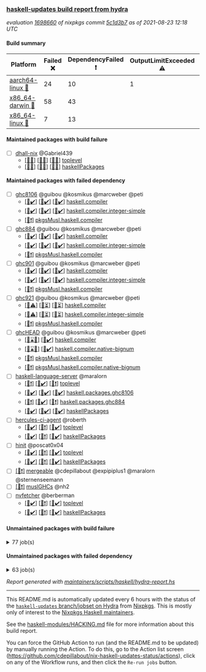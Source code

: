 ### [haskell-updates build report from hydra](https://hydra.nixos.org/jobset/nixpkgs/haskell-updates)
*evaluation [1698660](https://hydra.nixos.org/eval/1698660) of nixpkgs commit [5c1d3b7](https://github.com/NixOS/nixpkgs/commits/5c1d3b794457a26287017ef86e6004d51ae852df) as of 2021-08-23 12:18 UTC*
#### Build summary

 | Platform | Failed :x: | DependencyFailed :heavy_exclamation_mark: | OutputLimitExceeded :warning: | TimedOut :hourglass::no_entry_sign: | Unfinished :hourglass_flowing_sand: | Success :heavy_check_mark: | 
 | --- | --- | --- | --- | --- | --- | --- | 
 | [aarch64-linux :iphone:](https://hydra.nixos.org/eval/1698660?filter=.aarch64-linux) | 24 | 10 | 1 | 3 |  | 6664 | 
 | [x86_64-darwin :apple:](https://hydra.nixos.org/eval/1698660?filter=.x86_64-darwin) | 58 | 43 |  | 3 | 6 | 6543 | 
 | [x86_64-linux :penguin:](https://hydra.nixos.org/eval/1698660?filter=.x86_64-linux) | 7 | 13 |  |  | 1 | 6730 | 
#### Maintained packages with build failure
- [ ] [dhall-nix](https://hydra.nixos.org/eval/1698660?filter=dhall-nix) @Gabriel439
  - [[:iphone::x:]](https://hydra.nixos.org/build/150518866) [[:apple::x:]](https://hydra.nixos.org/build/150519026) [[:penguin::x:]](https://hydra.nixos.org/build/150518277) [toplevel](https://hydra.nixos.org/eval/1698660?filter=dhall-nix)
  - [[:iphone::x:]](https://hydra.nixos.org/build/150524707) [[:apple::x:]](https://hydra.nixos.org/build/150525207) [[:penguin::x:]](https://hydra.nixos.org/build/150516102) [haskellPackages](https://hydra.nixos.org/eval/1698660?filter=haskellPackages.dhall-nix)
#### Maintained packages with failed dependency
- [ ] [ghc8106](https://hydra.nixos.org/eval/1698660?filter=ghc8106) @guibou @kosmikus @marcweber @peti
  - [[:iphone::heavy_check_mark:]](https://hydra.nixos.org/build/150142134) [[:apple::heavy_check_mark:]](https://hydra.nixos.org/build/150136607) [[:penguin::heavy_check_mark:]](https://hydra.nixos.org/build/150148504) [haskell.compiler](https://hydra.nixos.org/eval/1698660?filter=haskell.compiler.ghc8106)
  - [[:iphone::heavy_check_mark:]](https://hydra.nixos.org/build/150156172) [[:apple::heavy_check_mark:]](https://hydra.nixos.org/build/150139855) [[:penguin::heavy_check_mark:]](https://hydra.nixos.org/build/150137637) [haskell.compiler.integer-simple](https://hydra.nixos.org/eval/1698660?filter=haskell.compiler.integer-simple.ghc8106)
  -   [[:penguin::heavy_exclamation_mark:]](https://hydra.nixos.org/build/150281277) [pkgsMusl.haskell.compiler](https://hydra.nixos.org/eval/1698660?filter=pkgsMusl.haskell.compiler.ghc8106)
- [ ] [ghc884](https://hydra.nixos.org/eval/1698660?filter=ghc884) @guibou @kosmikus @marcweber @peti
  - [[:iphone::heavy_check_mark:]](https://hydra.nixos.org/build/150146371) [[:apple::heavy_check_mark:]](https://hydra.nixos.org/build/150136677) [[:penguin::heavy_check_mark:]](https://hydra.nixos.org/build/150149514) [haskell.compiler](https://hydra.nixos.org/eval/1698660?filter=haskell.compiler.ghc884)
  - [[:iphone::heavy_check_mark:]](https://hydra.nixos.org/build/150153012) [[:apple::heavy_check_mark:]](https://hydra.nixos.org/build/150139348) [[:penguin::heavy_check_mark:]](https://hydra.nixos.org/build/150141264) [haskell.compiler.integer-simple](https://hydra.nixos.org/eval/1698660?filter=haskell.compiler.integer-simple.ghc884)
  -   [[:penguin::heavy_exclamation_mark:]](https://hydra.nixos.org/build/150281297) [pkgsMusl.haskell.compiler](https://hydra.nixos.org/eval/1698660?filter=pkgsMusl.haskell.compiler.ghc884)
- [ ] [ghc901](https://hydra.nixos.org/eval/1698660?filter=ghc901) @guibou @kosmikus @marcweber @peti
  - [[:iphone::heavy_check_mark:]](https://hydra.nixos.org/build/150142798) [[:apple::heavy_check_mark:]](https://hydra.nixos.org/build/150143289) [[:penguin::heavy_check_mark:]](https://hydra.nixos.org/build/150147612) [haskell.compiler](https://hydra.nixos.org/eval/1698660?filter=haskell.compiler.ghc901)
  - [[:iphone::heavy_check_mark:]](https://hydra.nixos.org/build/150153840) [[:apple::heavy_check_mark:]](https://hydra.nixos.org/build/150145503) [[:penguin::heavy_check_mark:]](https://hydra.nixos.org/build/150152462) [haskell.compiler.integer-simple](https://hydra.nixos.org/eval/1698660?filter=haskell.compiler.integer-simple.ghc901)
  -   [[:penguin::heavy_exclamation_mark:]](https://hydra.nixos.org/build/150281299) [pkgsMusl.haskell.compiler](https://hydra.nixos.org/eval/1698660?filter=pkgsMusl.haskell.compiler.ghc901)
- [ ] [ghc921](https://hydra.nixos.org/eval/1698660?filter=ghc921) @guibou @kosmikus @marcweber @peti
  - [[:iphone::warning:]](https://hydra.nixos.org/build/150592890) [[:apple::hourglass_flowing_sand:]](https://hydra.nixos.org/build/150592888) [[:penguin::hourglass_flowing_sand:]](https://hydra.nixos.org/build/150592889) [haskell.compiler](https://hydra.nixos.org/eval/1698660?filter=haskell.compiler.ghc921)
  - [[:iphone::warning:]](https://hydra.nixos.org/build/150592885) [[:apple::hourglass_flowing_sand:]](https://hydra.nixos.org/build/150592887) [[:penguin::hourglass_flowing_sand:]](https://hydra.nixos.org/build/150592883) [haskell.compiler.integer-simple](https://hydra.nixos.org/eval/1698660?filter=haskell.compiler.integer-simple.ghc921)
  -   [[:penguin::heavy_exclamation_mark:]](https://hydra.nixos.org/build/150592886) [pkgsMusl.haskell.compiler](https://hydra.nixos.org/eval/1698660?filter=pkgsMusl.haskell.compiler.ghc921)
- [ ] [ghcHEAD](https://hydra.nixos.org/eval/1698660?filter=ghcHEAD) @guibou @kosmikus @marcweber @peti
  - [[:apple::hourglass::no_entry_sign:]](https://hydra.nixos.org/build/150145921) [[:penguin::heavy_check_mark:]](https://hydra.nixos.org/build/150150121) [haskell.compiler](https://hydra.nixos.org/eval/1698660?filter=haskell.compiler.ghcHEAD)
  - [[:apple::hourglass::no_entry_sign:]](https://hydra.nixos.org/build/150153086) [[:penguin::heavy_check_mark:]](https://hydra.nixos.org/build/150147913) [haskell.compiler.native-bignum](https://hydra.nixos.org/eval/1698660?filter=haskell.compiler.native-bignum.ghcHEAD)
  -  [[:penguin::heavy_exclamation_mark:]](https://hydra.nixos.org/build/150281317) [pkgsMusl.haskell.compiler](https://hydra.nixos.org/eval/1698660?filter=pkgsMusl.haskell.compiler.ghcHEAD)
  -  [[:penguin::heavy_exclamation_mark:]](https://hydra.nixos.org/build/150281318) [pkgsMusl.haskell.compiler.native-bignum](https://hydra.nixos.org/eval/1698660?filter=pkgsMusl.haskell.compiler.native-bignum.ghcHEAD)
- [ ] [haskell-language-server](https://hydra.nixos.org/eval/1698660?filter=haskell-language-server) @maralorn
  - [[:iphone::heavy_exclamation_mark:]](https://hydra.nixos.org/build/150517932) [[:apple::heavy_check_mark:]](https://hydra.nixos.org/build/150524729) [[:penguin::heavy_exclamation_mark:]](https://hydra.nixos.org/build/150521436) [toplevel](https://hydra.nixos.org/eval/1698660?filter=haskell-language-server)
  - [[:iphone::heavy_check_mark:]](https://hydra.nixos.org/build/150520620) [[:apple::heavy_check_mark:]](https://hydra.nixos.org/build/150516044) [[:penguin::heavy_check_mark:]](https://hydra.nixos.org/build/150522713) [haskell.packages.ghc8106](https://hydra.nixos.org/eval/1698660?filter=haskell.packages.ghc8106.haskell-language-server)
  - [[:iphone::heavy_exclamation_mark:]](https://hydra.nixos.org/build/150518159) [[:apple::heavy_check_mark:]](https://hydra.nixos.org/build/150523797) [[:penguin::heavy_exclamation_mark:]](https://hydra.nixos.org/build/150522555) [haskell.packages.ghc884](https://hydra.nixos.org/eval/1698660?filter=haskell.packages.ghc884.haskell-language-server)
  - [[:iphone::heavy_check_mark:]](https://hydra.nixos.org/build/150523824) [[:apple::heavy_check_mark:]](https://hydra.nixos.org/build/150523887) [[:penguin::heavy_check_mark:]](https://hydra.nixos.org/build/150515759) [haskellPackages](https://hydra.nixos.org/eval/1698660?filter=haskellPackages.haskell-language-server)
- [ ] [hercules-ci-agent](https://hydra.nixos.org/eval/1698660?filter=hercules-ci-agent) @roberth
  - [[:iphone::heavy_check_mark:]](https://hydra.nixos.org/build/150514680) [[:apple::heavy_exclamation_mark:]](https://hydra.nixos.org/build/150516655) [[:penguin::heavy_check_mark:]](https://hydra.nixos.org/build/150517605) [toplevel](https://hydra.nixos.org/eval/1698660?filter=hercules-ci-agent)
  - [[:iphone::heavy_check_mark:]](https://hydra.nixos.org/build/150519440) [[:apple::heavy_exclamation_mark:]](https://hydra.nixos.org/build/150520794) [[:penguin::heavy_check_mark:]](https://hydra.nixos.org/build/150520627) [haskellPackages](https://hydra.nixos.org/eval/1698660?filter=haskellPackages.hercules-ci-agent)
- [ ] [hinit](https://hydra.nixos.org/eval/1698660?filter=hinit) @poscat0x04
  - [[:iphone::heavy_check_mark:]](https://hydra.nixos.org/build/150520104) [[:apple::heavy_exclamation_mark:]](https://hydra.nixos.org/build/150515279) [[:penguin::heavy_check_mark:]](https://hydra.nixos.org/build/150521777) [toplevel](https://hydra.nixos.org/eval/1698660?filter=hinit)
  - [[:iphone::heavy_check_mark:]](https://hydra.nixos.org/build/150518018) [[:apple::heavy_exclamation_mark:]](https://hydra.nixos.org/build/150514862) [[:penguin::heavy_check_mark:]](https://hydra.nixos.org/build/150519740) [haskellPackages](https://hydra.nixos.org/eval/1698660?filter=haskellPackages.hinit)
- [ ] [[:penguin::heavy_exclamation_mark:]](https://hydra.nixos.org/build/150515487) [mergeable](https://hydra.nixos.org/eval/1698660?filter=mergeable) @cdepillabout @expipiplus1 @maralorn @sternenseemann
- [ ] [[:penguin::heavy_exclamation_mark:]](https://hydra.nixos.org/build/150281278) [muslGHCs](https://hydra.nixos.org/eval/1698660?filter=muslGHCs) @nh2
- [ ] [nvfetcher](https://hydra.nixos.org/eval/1698660?filter=nvfetcher) @berberman
  - [[:iphone::heavy_check_mark:]](https://hydra.nixos.org/build/150552055) [[:apple::heavy_exclamation_mark:]](https://hydra.nixos.org/build/150552058) [[:penguin::heavy_check_mark:]](https://hydra.nixos.org/build/150552059) [toplevel](https://hydra.nixos.org/eval/1698660?filter=nvfetcher)
  - [[:iphone::heavy_check_mark:]](https://hydra.nixos.org/build/150552056) [[:apple::heavy_exclamation_mark:]](https://hydra.nixos.org/build/150552066) [[:penguin::heavy_check_mark:]](https://hydra.nixos.org/build/150552073) [haskellPackages](https://hydra.nixos.org/eval/1698660?filter=haskellPackages.nvfetcher)
#### Unmaintained packages with build failure
<details><summary>77 job(s) </summary>

- [ ] [[:iphone::heavy_check_mark:]](https://hydra.nixos.org/build/150523762) [[:apple::x:]](https://hydra.nixos.org/build/150517903) [[:penguin::heavy_check_mark:]](https://hydra.nixos.org/build/150517139) [haskellPackages.FractalArt](https://hydra.nixos.org/eval/1698660?filter=haskellPackages.FractalArt) 
- [ ] [[:iphone::x:]](https://hydra.nixos.org/build/150154601) [[:apple::heavy_check_mark:]](https://hydra.nixos.org/build/150146821) [[:penguin::heavy_check_mark:]](https://hydra.nixos.org/build/150137406) [haskellPackages.HsASA](https://hydra.nixos.org/eval/1698660?filter=haskellPackages.HsASA) 
- [ ] [[:iphone::x:]](https://hydra.nixos.org/build/150520106) [[:apple::heavy_check_mark:]](https://hydra.nixos.org/build/150521048) [[:penguin::heavy_check_mark:]](https://hydra.nixos.org/build/150518852) [haskellPackages.OrderedBits](https://hydra.nixos.org/eval/1698660?filter=haskellPackages.OrderedBits) 
- [ ] [[:iphone::x:]](https://hydra.nixos.org/build/150519545) [[:apple::heavy_check_mark:]](https://hydra.nixos.org/build/150513677) [[:penguin::heavy_check_mark:]](https://hydra.nixos.org/build/150514015) [haskellPackages.accelerate-llvm](https://hydra.nixos.org/eval/1698660?filter=haskellPackages.accelerate-llvm) 
- [ ] [[:iphone::heavy_check_mark:]](https://hydra.nixos.org/build/150517974) [[:apple::x:]](https://hydra.nixos.org/build/150516293) [[:penguin::heavy_check_mark:]](https://hydra.nixos.org/build/150514919) [haskellPackages.broadcast-chan-conduit](https://hydra.nixos.org/eval/1698660?filter=haskellPackages.broadcast-chan-conduit) 
- [ ] [[:iphone::x:]](https://hydra.nixos.org/build/150139515) [[:apple::heavy_check_mark:]](https://hydra.nixos.org/build/150150227) [[:penguin::heavy_check_mark:]](https://hydra.nixos.org/build/150137424) [haskellPackages.cdar-mBound](https://hydra.nixos.org/eval/1698660?filter=haskellPackages.cdar-mBound) 
- [ ] [[:iphone::heavy_check_mark:]](https://hydra.nixos.org/build/150524109) [[:apple::x:]](https://hydra.nixos.org/build/150513813) [[:penguin::heavy_check_mark:]](https://hydra.nixos.org/build/150522230) [haskellPackages.chiphunk](https://hydra.nixos.org/eval/1698660?filter=haskellPackages.chiphunk) 
- [ ] [[:iphone::x:]](https://hydra.nixos.org/build/150517595) [[:apple::x:]](https://hydra.nixos.org/build/150515727) [[:penguin::x:]](https://hydra.nixos.org/build/150523982) [haskellPackages.dhall-csv](https://hydra.nixos.org/eval/1698660?filter=haskellPackages.dhall-csv) 
- [ ] [[:iphone::x:]](https://hydra.nixos.org/build/150522999) [[:apple::heavy_exclamation_mark:]](https://hydra.nixos.org/build/150523333) [[:penguin::x:]](https://hydra.nixos.org/build/150514246) [haskellPackages.dhall-toml](https://hydra.nixos.org/eval/1698660?filter=haskellPackages.dhall-toml) 
- [ ] [[:iphone::heavy_check_mark:]](https://hydra.nixos.org/build/150518556) [[:apple::x:]](https://hydra.nixos.org/build/150514402) [[:penguin::heavy_check_mark:]](https://hydra.nixos.org/build/150522564) [haskellPackages.di-core](https://hydra.nixos.org/eval/1698660?filter=haskellPackages.di-core) 
- [ ] [[:iphone::heavy_check_mark:]](https://hydra.nixos.org/build/150144640) [[:apple::x:]](https://hydra.nixos.org/build/150151797) [[:penguin::heavy_check_mark:]](https://hydra.nixos.org/build/150142786) [haskellPackages.discount](https://hydra.nixos.org/eval/1698660?filter=haskellPackages.discount) 
- [ ] [[:iphone::heavy_check_mark:]](https://hydra.nixos.org/build/150139947) [[:apple::x:]](https://hydra.nixos.org/build/150140370) [[:penguin::heavy_check_mark:]](https://hydra.nixos.org/build/150139039) [haskellPackages.diskhash](https://hydra.nixos.org/eval/1698660?filter=haskellPackages.diskhash) 
- [ ] [[:iphone::x:]](https://hydra.nixos.org/build/150146312) [[:apple::x:]](https://hydra.nixos.org/build/150149462) [[:penguin::heavy_check_mark:]](https://hydra.nixos.org/build/150142175) [haskellPackages.easytensor](https://hydra.nixos.org/eval/1698660?filter=haskellPackages.easytensor) 
- [ ] [[:iphone::heavy_check_mark:]](https://hydra.nixos.org/build/150518204) [[:apple::x:]](https://hydra.nixos.org/build/150518034) [[:penguin::heavy_check_mark:]](https://hydra.nixos.org/build/150515434) [haskellPackages.epub-tools](https://hydra.nixos.org/eval/1698660?filter=haskellPackages.epub-tools) 
- [ ] [[:iphone::heavy_check_mark:]](https://hydra.nixos.org/build/150518399) [[:apple::x:]](https://hydra.nixos.org/build/150523252) [[:penguin::heavy_check_mark:]](https://hydra.nixos.org/build/150519335) [haskellPackages.exinst](https://hydra.nixos.org/eval/1698660?filter=haskellPackages.exinst) 
- [ ] [[:iphone::heavy_check_mark:]](https://hydra.nixos.org/build/150152574) [[:apple::x:]](https://hydra.nixos.org/build/150143148) [[:penguin::heavy_check_mark:]](https://hydra.nixos.org/build/150142646) [haskellPackages.float128](https://hydra.nixos.org/eval/1698660?filter=haskellPackages.float128) 
- [ ] [[:iphone::x:]](https://hydra.nixos.org/build/150141152) [[:apple::heavy_check_mark:]](https://hydra.nixos.org/build/150147899) [[:penguin::heavy_check_mark:]](https://hydra.nixos.org/build/150147340) [haskellPackages.freetype2](https://hydra.nixos.org/eval/1698660?filter=haskellPackages.freetype2) 
- [ ] [[:iphone::heavy_check_mark:]](https://hydra.nixos.org/build/150518106) [[:apple::x:]](https://hydra.nixos.org/build/150515711) [[:penguin::heavy_check_mark:]](https://hydra.nixos.org/build/150519268) [haskellPackages.gi-gdkx11](https://hydra.nixos.org/eval/1698660?filter=haskellPackages.gi-gdkx11) 
- [ ] [[:iphone::x:]](https://hydra.nixos.org/build/150144571) [[:penguin::heavy_check_mark:]](https://hydra.nixos.org/build/150148632) [haskellPackages.gnome-keyring](https://hydra.nixos.org/eval/1698660?filter=haskellPackages.gnome-keyring) 
- [ ] [[:iphone::heavy_check_mark:]](https://hydra.nixos.org/build/150523732) [[:apple::x:]](https://hydra.nixos.org/build/150521035) [[:penguin::heavy_check_mark:]](https://hydra.nixos.org/build/150517343) [haskellPackages.gtk-traymanager](https://hydra.nixos.org/eval/1698660?filter=haskellPackages.gtk-traymanager) 
- [ ] [[:iphone::heavy_check_mark:]](https://hydra.nixos.org/build/150143018) [[:apple::x:]](https://hydra.nixos.org/build/150152360) [[:penguin::heavy_check_mark:]](https://hydra.nixos.org/build/150152980) [haskellPackages.hamid](https://hydra.nixos.org/eval/1698660?filter=haskellPackages.hamid) 
- [ ] [[:iphone::heavy_check_mark:]](https://hydra.nixos.org/build/150151564) [[:apple::x:]](https://hydra.nixos.org/build/150146436) [[:penguin::heavy_check_mark:]](https://hydra.nixos.org/build/150145795) [haskellPackages.hid](https://hydra.nixos.org/eval/1698660?filter=haskellPackages.hid) 
- [ ] [[:iphone::heavy_check_mark:]](https://hydra.nixos.org/build/150514739) [[:apple::x:]](https://hydra.nixos.org/build/150515290) [[:penguin::heavy_check_mark:]](https://hydra.nixos.org/build/150522339) [haskellPackages.higher-leveldb](https://hydra.nixos.org/eval/1698660?filter=haskellPackages.higher-leveldb) 
- [ ] [[:iphone::heavy_check_mark:]](https://hydra.nixos.org/build/150524350) [[:apple::x:]](https://hydra.nixos.org/build/150524681) [[:penguin::heavy_check_mark:]](https://hydra.nixos.org/build/150519291) [haskellPackages.highlight](https://hydra.nixos.org/eval/1698660?filter=haskellPackages.highlight) 
- [ ] [[:iphone::heavy_check_mark:]](https://hydra.nixos.org/build/150521835) [[:apple::x:]](https://hydra.nixos.org/build/150524253) [[:penguin::heavy_check_mark:]](https://hydra.nixos.org/build/150522531) [haskellPackages.hmatrix-morpheus](https://hydra.nixos.org/eval/1698660?filter=haskellPackages.hmatrix-morpheus) 
- [ ] [[:iphone::heavy_check_mark:]](https://hydra.nixos.org/build/150143292) [[:apple::x:]](https://hydra.nixos.org/build/150144819) [[:penguin::heavy_check_mark:]](https://hydra.nixos.org/build/150156384) [haskellPackages.hmidi](https://hydra.nixos.org/eval/1698660?filter=haskellPackages.hmidi) 
- [ ] [[:iphone::x:]](https://hydra.nixos.org/build/150518301) [[:apple::heavy_check_mark:]](https://hydra.nixos.org/build/150518306) [[:penguin::heavy_check_mark:]](https://hydra.nixos.org/build/150523141) [haskellPackages.hq](https://hydra.nixos.org/eval/1698660?filter=haskellPackages.hq) 
- [ ] [[:iphone::heavy_check_mark:]](https://hydra.nixos.org/build/150515942) [[:apple::x:]](https://hydra.nixos.org/build/150518021) [[:penguin::heavy_check_mark:]](https://hydra.nixos.org/build/150521133) [haskellPackages.hs](https://hydra.nixos.org/eval/1698660?filter=haskellPackages.hs) 
- [ ] [[:iphone::heavy_check_mark:]](https://hydra.nixos.org/build/150147973) [[:apple::x:]](https://hydra.nixos.org/build/150140041) [[:penguin::heavy_check_mark:]](https://hydra.nixos.org/build/150151666) [haskellPackages.hsshellscript](https://hydra.nixos.org/eval/1698660?filter=haskellPackages.hsshellscript) 
- [ ] [[:iphone::heavy_check_mark:]](https://hydra.nixos.org/build/150141776) [[:apple::x:]](https://hydra.nixos.org/build/150153708) [[:penguin::heavy_check_mark:]](https://hydra.nixos.org/build/150139774) [haskellPackages.hssourceinfo](https://hydra.nixos.org/eval/1698660?filter=haskellPackages.hssourceinfo) 
- [ ] [[:iphone::heavy_check_mark:]](https://hydra.nixos.org/build/150146617) [[:apple::x:]](https://hydra.nixos.org/build/150144908) [[:penguin::heavy_check_mark:]](https://hydra.nixos.org/build/150143049) [haskellPackages.huckleberry](https://hydra.nixos.org/eval/1698660?filter=haskellPackages.huckleberry) 
- [ ] [[:iphone::heavy_check_mark:]](https://hydra.nixos.org/build/150519164) [[:apple::x:]](https://hydra.nixos.org/build/150515201) [[:penguin::heavy_check_mark:]](https://hydra.nixos.org/build/150518393) [haskellPackages.ipcvar](https://hydra.nixos.org/eval/1698660?filter=haskellPackages.ipcvar) 
- [ ] [[:iphone::x:]](https://hydra.nixos.org/build/150518673) [[:apple::x:]](https://hydra.nixos.org/build/150521519) [[:penguin::x:]](https://hydra.nixos.org/build/150517662) [haskellPackages.isocline](https://hydra.nixos.org/eval/1698660?filter=haskellPackages.isocline) 
- [ ] [[:iphone::heavy_check_mark:]](https://hydra.nixos.org/build/150143703) [[:apple::x:]](https://hydra.nixos.org/build/150147245) [[:penguin::heavy_check_mark:]](https://hydra.nixos.org/build/150142052) [haskellPackages.keep-alive](https://hydra.nixos.org/eval/1698660?filter=haskellPackages.keep-alive) 
- [ ] [[:iphone::heavy_check_mark:]](https://hydra.nixos.org/build/150521120) [[:apple::x:]](https://hydra.nixos.org/build/150518366) [[:penguin::heavy_check_mark:]](https://hydra.nixos.org/build/150520850) [haskellPackages.leveldb-haskell-fork](https://hydra.nixos.org/eval/1698660?filter=haskellPackages.leveldb-haskell-fork) 
- [ ] [[:iphone::x:]](https://hydra.nixos.org/build/150142304) [[:apple::heavy_check_mark:]](https://hydra.nixos.org/build/150147180) [[:penguin::heavy_check_mark:]](https://hydra.nixos.org/build/150150616) [haskellPackages.libBF](https://hydra.nixos.org/eval/1698660?filter=haskellPackages.libBF) 
- [ ] [[:iphone::heavy_check_mark:]](https://hydra.nixos.org/build/150522216) [[:apple::x:]](https://hydra.nixos.org/build/150517842) [[:penguin::heavy_check_mark:]](https://hydra.nixos.org/build/150522875) [haskellPackages.loc](https://hydra.nixos.org/eval/1698660?filter=haskellPackages.loc) 
- [ ] [[:iphone::x:]](https://hydra.nixos.org/build/150147831) [[:apple::heavy_check_mark:]](https://hydra.nixos.org/build/150156386) [[:penguin::heavy_check_mark:]](https://hydra.nixos.org/build/150143636) [haskellPackages.long-double](https://hydra.nixos.org/eval/1698660?filter=haskellPackages.long-double) 
- [ ] [[:iphone::heavy_check_mark:]](https://hydra.nixos.org/build/150518068) [[:apple::heavy_check_mark:]](https://hydra.nixos.org/build/150520739) [[:penguin::x:]](https://hydra.nixos.org/build/150524224) [haskellPackages.massiv-test](https://hydra.nixos.org/eval/1698660?filter=haskellPackages.massiv-test) 
- [ ] [[:iphone::heavy_check_mark:]](https://hydra.nixos.org/build/150519625) [[:apple::x:]](https://hydra.nixos.org/build/150517422) [[:penguin::heavy_check_mark:]](https://hydra.nixos.org/build/150523159) [haskellPackages.mediawiki2latex](https://hydra.nixos.org/eval/1698660?filter=haskellPackages.mediawiki2latex) 
- [ ] [[:iphone::heavy_check_mark:]](https://hydra.nixos.org/build/150151938) [[:apple::x:]](https://hydra.nixos.org/build/150153446) [[:penguin::heavy_check_mark:]](https://hydra.nixos.org/build/150154190) [haskellPackages.mercury-api](https://hydra.nixos.org/eval/1698660?filter=haskellPackages.mercury-api) 
- [ ] [[:iphone::heavy_check_mark:]](https://hydra.nixos.org/build/150141733) [[:apple::x:]](https://hydra.nixos.org/build/150150540) [[:penguin::heavy_check_mark:]](https://hydra.nixos.org/build/150142396) [haskellPackages.nano-cryptr](https://hydra.nixos.org/eval/1698660?filter=haskellPackages.nano-cryptr) 
- [ ] [[:iphone::x:]](https://hydra.nixos.org/build/150515259) [[:apple::heavy_check_mark:]](https://hydra.nixos.org/build/150514496) [[:penguin::heavy_check_mark:]](https://hydra.nixos.org/build/150520111) [haskellPackages.nlopt-haskell](https://hydra.nixos.org/eval/1698660?filter=haskellPackages.nlopt-haskell) 
- [ ] [[:iphone::heavy_check_mark:]](https://hydra.nixos.org/build/150521655) [[:apple::x:]](https://hydra.nixos.org/build/150515047) [[:penguin::heavy_check_mark:]](https://hydra.nixos.org/build/150516153) [haskellPackages.nri-prelude](https://hydra.nixos.org/eval/1698660?filter=haskellPackages.nri-prelude) 
- [ ] [[:iphone::heavy_check_mark:]](https://hydra.nixos.org/build/150522093) [[:apple::x:]](https://hydra.nixos.org/build/150515044) [[:penguin::heavy_check_mark:]](https://hydra.nixos.org/build/150515873) [haskellPackages.opencv](https://hydra.nixos.org/eval/1698660?filter=haskellPackages.opencv) 
- [ ] [[:iphone::heavy_check_mark:]](https://hydra.nixos.org/build/150523387) [[:apple::x:]](https://hydra.nixos.org/build/150523250) [[:penguin::heavy_check_mark:]](https://hydra.nixos.org/build/150513538) [haskellPackages.persistent-pagination](https://hydra.nixos.org/eval/1698660?filter=haskellPackages.persistent-pagination) 
- [ ] [[:iphone::x:]](https://hydra.nixos.org/build/150152758) [[:apple::heavy_check_mark:]](https://hydra.nixos.org/build/150150974) [[:penguin::heavy_check_mark:]](https://hydra.nixos.org/build/150147165) [haskellPackages.picosat](https://hydra.nixos.org/eval/1698660?filter=haskellPackages.picosat) 
- [ ] [[:iphone::heavy_check_mark:]](https://hydra.nixos.org/build/150515583) [[:apple::x:]](https://hydra.nixos.org/build/150517654) [[:penguin::heavy_check_mark:]](https://hydra.nixos.org/build/150524791) [haskellPackages.ping-wrapper](https://hydra.nixos.org/eval/1698660?filter=haskellPackages.ping-wrapper) 
- [ ] [[:iphone::heavy_check_mark:]](https://hydra.nixos.org/build/150513837) [[:apple::x:]](https://hydra.nixos.org/build/150515685) [[:penguin::heavy_check_mark:]](https://hydra.nixos.org/build/150523855) [haskellPackages.pipes-zlib](https://hydra.nixos.org/eval/1698660?filter=haskellPackages.pipes-zlib) 
- [ ] [[:iphone::x:]](https://hydra.nixos.org/build/150521059) [[:apple::heavy_check_mark:]](https://hydra.nixos.org/build/150523268) [[:penguin::heavy_check_mark:]](https://hydra.nixos.org/build/150523315) [haskellPackages.poker](https://hydra.nixos.org/eval/1698660?filter=haskellPackages.poker) 
- [ ] [[:iphone::heavy_check_mark:]](https://hydra.nixos.org/build/150516742) [[:apple::x:]](https://hydra.nixos.org/build/150514263) [[:penguin::heavy_check_mark:]](https://hydra.nixos.org/build/150516295) [haskellPackages.posix-socket](https://hydra.nixos.org/eval/1698660?filter=haskellPackages.posix-socket) 
- [ ] [[:iphone::heavy_check_mark:]](https://hydra.nixos.org/build/150519224) [[:apple::x:]](https://hydra.nixos.org/build/150522962) [[:penguin::heavy_check_mark:]](https://hydra.nixos.org/build/150519897) [haskellPackages.posix-timer](https://hydra.nixos.org/eval/1698660?filter=haskellPackages.posix-timer) 
- [ ] [[:iphone::heavy_check_mark:]](https://hydra.nixos.org/build/150517965) [[:apple::x:]](https://hydra.nixos.org/build/150515274) [[:penguin::heavy_check_mark:]](https://hydra.nixos.org/build/150521734) [haskellPackages.pthread](https://hydra.nixos.org/eval/1698660?filter=haskellPackages.pthread) 
- [ ] [[:iphone::x:]](https://hydra.nixos.org/build/150519197) [[:apple::heavy_check_mark:]](https://hydra.nixos.org/build/150515894) [[:penguin::heavy_check_mark:]](https://hydra.nixos.org/build/150518333) [haskellPackages.ptr-poker](https://hydra.nixos.org/eval/1698660?filter=haskellPackages.ptr-poker) 
- [ ] [[:iphone::heavy_check_mark:]](https://hydra.nixos.org/build/150516965) [[:apple::x:]](https://hydra.nixos.org/build/150516138) [[:penguin::heavy_check_mark:]](https://hydra.nixos.org/build/150514855) [haskellPackages.sandwich-webdriver](https://hydra.nixos.org/eval/1698660?filter=haskellPackages.sandwich-webdriver) 
- [ ] [[:iphone::heavy_check_mark:]](https://hydra.nixos.org/build/150152774) [[:apple::x:]](https://hydra.nixos.org/build/150136862) [[:penguin::heavy_check_mark:]](https://hydra.nixos.org/build/150153014) [haskellPackages.sdp](https://hydra.nixos.org/eval/1698660?filter=haskellPackages.sdp) 
- [ ] [[:iphone::heavy_check_mark:]](https://hydra.nixos.org/build/150143608) [[:apple::x:]](https://hydra.nixos.org/build/150149400) [[:penguin::heavy_check_mark:]](https://hydra.nixos.org/build/150152265) [haskellPackages.select](https://hydra.nixos.org/eval/1698660?filter=haskellPackages.select) 
- [ ] [[:iphone::heavy_check_mark:]](https://hydra.nixos.org/build/150516754) [[:apple::x:]](https://hydra.nixos.org/build/150517616) [[:penguin::heavy_check_mark:]](https://hydra.nixos.org/build/150517288) [haskellPackages.sequence-formats](https://hydra.nixos.org/eval/1698660?filter=haskellPackages.sequence-formats) 
- [ ] [[:iphone::heavy_check_mark:]](https://hydra.nixos.org/build/150154302) [[:apple::x:]](https://hydra.nixos.org/build/150142162) [[:penguin::heavy_check_mark:]](https://hydra.nixos.org/build/150141216) [haskellPackages.shared-memory](https://hydra.nixos.org/eval/1698660?filter=haskellPackages.shared-memory) 
- [ ] [[:iphone::heavy_check_mark:]](https://hydra.nixos.org/build/150516290) [[:apple::x:]](https://hydra.nixos.org/build/150521281) [[:penguin::heavy_check_mark:]](https://hydra.nixos.org/build/150522189) [haskellPackages.sysinfo](https://hydra.nixos.org/eval/1698660?filter=haskellPackages.sysinfo) 
- [ ] [[:iphone::heavy_check_mark:]](https://hydra.nixos.org/build/150525039) [[:apple::x:]](https://hydra.nixos.org/build/150523006) [[:penguin::heavy_check_mark:]](https://hydra.nixos.org/build/150515840) [haskellPackages.tailfile-hinotify](https://hydra.nixos.org/eval/1698660?filter=haskellPackages.tailfile-hinotify) 
- [ ] [[:iphone::heavy_check_mark:]](https://hydra.nixos.org/build/150525089) [[:apple::x:]](https://hydra.nixos.org/build/150522461) [[:penguin::heavy_check_mark:]](https://hydra.nixos.org/build/150522260) [haskellPackages.tar-bytestring](https://hydra.nixos.org/eval/1698660?filter=haskellPackages.tar-bytestring) 
- [ ] [[:iphone::heavy_check_mark:]](https://hydra.nixos.org/build/150520830) [[:apple::x:]](https://hydra.nixos.org/build/150519749) [[:penguin::heavy_check_mark:]](https://hydra.nixos.org/build/150519036) [haskellPackages.thyme](https://hydra.nixos.org/eval/1698660?filter=haskellPackages.thyme) 
- [ ] [[:iphone::x:]](https://hydra.nixos.org/build/150524838) [[:apple::x:]](https://hydra.nixos.org/build/150515360) [[:penguin::x:]](https://hydra.nixos.org/build/150519125) [haskellPackages.ticket-management](https://hydra.nixos.org/eval/1698660?filter=haskellPackages.ticket-management) 
- [ ] [[:iphone::heavy_check_mark:]](https://hydra.nixos.org/build/150513445) [[:apple::x:]](https://hydra.nixos.org/build/150525192) [[:penguin::heavy_check_mark:]](https://hydra.nixos.org/build/150522375) [haskellPackages.tomland](https://hydra.nixos.org/eval/1698660?filter=haskellPackages.tomland) 
- [ ] [[:iphone::x:]](https://hydra.nixos.org/build/150516346) [[:apple::heavy_check_mark:]](https://hydra.nixos.org/build/150518674) [[:penguin::heavy_check_mark:]](https://hydra.nixos.org/build/150517627) [haskellPackages.type-natural](https://hydra.nixos.org/eval/1698660?filter=haskellPackages.type-natural) 
- [ ] [[:iphone::heavy_check_mark:]](https://hydra.nixos.org/build/150516342) [[:apple::x:]](https://hydra.nixos.org/build/150524672) [[:penguin::heavy_check_mark:]](https://hydra.nixos.org/build/150513704) [haskellPackages.tz](https://hydra.nixos.org/eval/1698660?filter=haskellPackages.tz) 
- [ ] [[:iphone::x:]](https://hydra.nixos.org/build/150148074) [[:apple::heavy_check_mark:]](https://hydra.nixos.org/build/150138754) [[:penguin::heavy_check_mark:]](https://hydra.nixos.org/build/150139625) [haskellPackages.unicode-properties](https://hydra.nixos.org/eval/1698660?filter=haskellPackages.unicode-properties) 
- [ ] [[:iphone::x:]](https://hydra.nixos.org/build/150144377) [[:apple::heavy_check_mark:]](https://hydra.nixos.org/build/150147267) [[:penguin::heavy_check_mark:]](https://hydra.nixos.org/build/150140581) [haskellPackages.wiringPi](https://hydra.nixos.org/eval/1698660?filter=haskellPackages.wiringPi) 
- [ ] [[:iphone::heavy_check_mark:]](https://hydra.nixos.org/build/150155341) [[:apple::x:]](https://hydra.nixos.org/build/150137444) [[:penguin::heavy_check_mark:]](https://hydra.nixos.org/build/150150694) [tests.haskell.writers](https://hydra.nixos.org/eval/1698660?filter=tests.haskell.writers) 
- [ ] [[:iphone::x:]](https://hydra.nixos.org/build/150523903) [[:apple::heavy_check_mark:]](https://hydra.nixos.org/build/150515833) [[:penguin::heavy_check_mark:]](https://hydra.nixos.org/build/150520490) [haskellPackages.x86-64bit](https://hydra.nixos.org/eval/1698660?filter=haskellPackages.x86-64bit) 
- [ ] [[:iphone::heavy_check_mark:]](https://hydra.nixos.org/build/150521460) [[:apple::x:]](https://hydra.nixos.org/build/150519761) [[:penguin::heavy_check_mark:]](https://hydra.nixos.org/build/150521890) [haskellPackages.xmonad-utils](https://hydra.nixos.org/eval/1698660?filter=haskellPackages.xmonad-utils) 
- [ ] [[:iphone::x:]](https://hydra.nixos.org/build/150520284) [[:apple::hourglass_flowing_sand:]](https://hydra.nixos.org/build/150523603) [[:penguin::x:]](https://hydra.nixos.org/build/150519538) [haskellPackages.yapb](https://hydra.nixos.org/eval/1698660?filter=haskellPackages.yapb) 
- [ ] [[:iphone::heavy_check_mark:]](https://hydra.nixos.org/build/150137488) [[:apple::x:]](https://hydra.nixos.org/build/150152873) [[:penguin::heavy_check_mark:]](https://hydra.nixos.org/build/150136778) [haskellPackages.yoga](https://hydra.nixos.org/eval/1698660?filter=haskellPackages.yoga) 
- [ ] [[:iphone::heavy_check_mark:]](https://hydra.nixos.org/build/150524604) [[:apple::x:]](https://hydra.nixos.org/build/150518876) [[:penguin::heavy_check_mark:]](https://hydra.nixos.org/build/150519391) [haskellPackages.zip](https://hydra.nixos.org/eval/1698660?filter=haskellPackages.zip) 
- [ ] [[:iphone::heavy_check_mark:]](https://hydra.nixos.org/build/150142027) [[:apple::x:]](https://hydra.nixos.org/build/150143345) [[:penguin::heavy_check_mark:]](https://hydra.nixos.org/build/150144840) [haskellPackages.zot](https://hydra.nixos.org/eval/1698660?filter=haskellPackages.zot) 
- [ ] [[:iphone::heavy_check_mark:]](https://hydra.nixos.org/build/150144068) [[:apple::x:]](https://hydra.nixos.org/build/150148704) [[:penguin::heavy_check_mark:]](https://hydra.nixos.org/build/150142623) [haskellPackages.zxcvbn-c](https://hydra.nixos.org/eval/1698660?filter=haskellPackages.zxcvbn-c) 
</details>

#### Unmaintained packages with failed dependency
<details><summary>63 job(s) </summary>

- [ ] [[:iphone::heavy_check_mark:]](https://hydra.nixos.org/build/150520460) [[:apple::heavy_check_mark:]](https://hydra.nixos.org/build/150520023) [[:penguin::heavy_exclamation_mark:]](https://hydra.nixos.org/build/150519004) [haskellPackages.Color](https://hydra.nixos.org/eval/1698660?filter=haskellPackages.Color) 
- [ ] [[:iphone::heavy_exclamation_mark:]](https://hydra.nixos.org/build/150518188) [[:apple::heavy_check_mark:]](https://hydra.nixos.org/build/150519536) [[:penguin::heavy_check_mark:]](https://hydra.nixos.org/build/150519199) [haskellPackages.PrimitiveArray](https://hydra.nixos.org/eval/1698660?filter=haskellPackages.PrimitiveArray) 
- [ ] [[:iphone::heavy_check_mark:]](https://hydra.nixos.org/build/150519978) [[:apple::heavy_exclamation_mark:]](https://hydra.nixos.org/build/150523222) [[:penguin::heavy_check_mark:]](https://hydra.nixos.org/build/150515089) [haskellPackages.antiope-es](https://hydra.nixos.org/eval/1698660?filter=haskellPackages.antiope-es) 
- [ ] [[:iphone::heavy_check_mark:]](https://hydra.nixos.org/build/150514460) [[:apple::heavy_exclamation_mark:]](https://hydra.nixos.org/build/150519124) [[:penguin::heavy_check_mark:]](https://hydra.nixos.org/build/150519946) [haskellPackages.archive-tar-bytestring](https://hydra.nixos.org/eval/1698660?filter=haskellPackages.archive-tar-bytestring) 
- [ ] [[:iphone::heavy_check_mark:]](https://hydra.nixos.org/build/150515315) [[:apple::heavy_exclamation_mark:]](https://hydra.nixos.org/build/150516222) [[:penguin::heavy_check_mark:]](https://hydra.nixos.org/build/150516766) [haskellPackages.di](https://hydra.nixos.org/eval/1698660?filter=haskellPackages.di) 
- [ ] [[:iphone::heavy_check_mark:]](https://hydra.nixos.org/build/150516746) [[:apple::heavy_exclamation_mark:]](https://hydra.nixos.org/build/150514214) [[:penguin::heavy_check_mark:]](https://hydra.nixos.org/build/150514096) [haskellPackages.di-df1](https://hydra.nixos.org/eval/1698660?filter=haskellPackages.di-df1) 
- [ ] [[:iphone::heavy_check_mark:]](https://hydra.nixos.org/build/150524456) [[:apple::heavy_exclamation_mark:]](https://hydra.nixos.org/build/150518653) [[:penguin::heavy_check_mark:]](https://hydra.nixos.org/build/150523841) [haskellPackages.di-handle](https://hydra.nixos.org/eval/1698660?filter=haskellPackages.di-handle) 
- [ ] [[:iphone::heavy_check_mark:]](https://hydra.nixos.org/build/150519502) [[:apple::heavy_exclamation_mark:]](https://hydra.nixos.org/build/150522018) [[:penguin::heavy_check_mark:]](https://hydra.nixos.org/build/150520179) [haskellPackages.di-monad](https://hydra.nixos.org/eval/1698660?filter=haskellPackages.di-monad) 
- [ ] [[:iphone::heavy_exclamation_mark:]](https://hydra.nixos.org/build/150153426) [[:apple::heavy_exclamation_mark:]](https://hydra.nixos.org/build/150144841) [[:penguin::heavy_check_mark:]](https://hydra.nixos.org/build/150139841) [haskellPackages.easytensor-vulkan](https://hydra.nixos.org/eval/1698660?filter=haskellPackages.easytensor-vulkan) 
- [ ] [[:iphone::heavy_check_mark:]](https://hydra.nixos.org/build/150517293) [[:apple::heavy_exclamation_mark:]](https://hydra.nixos.org/build/150524949) [[:penguin::heavy_check_mark:]](https://hydra.nixos.org/build/150518617) [haskellPackages.exinst-aeson](https://hydra.nixos.org/eval/1698660?filter=haskellPackages.exinst-aeson) 
- [ ] [[:iphone::heavy_check_mark:]](https://hydra.nixos.org/build/150516930) [[:apple::heavy_exclamation_mark:]](https://hydra.nixos.org/build/150517379) [[:penguin::heavy_check_mark:]](https://hydra.nixos.org/build/150520085) [haskellPackages.exinst-bytes](https://hydra.nixos.org/eval/1698660?filter=haskellPackages.exinst-bytes) 
- [ ] [[:iphone::heavy_check_mark:]](https://hydra.nixos.org/build/150519531) [[:apple::heavy_exclamation_mark:]](https://hydra.nixos.org/build/150513575) [[:penguin::heavy_check_mark:]](https://hydra.nixos.org/build/150521618) [haskellPackages.exinst-cereal](https://hydra.nixos.org/eval/1698660?filter=haskellPackages.exinst-cereal) 
- [ ] [[:iphone::heavy_check_mark:]](https://hydra.nixos.org/build/150520887) [[:apple::heavy_exclamation_mark:]](https://hydra.nixos.org/build/150525088) [[:penguin::heavy_check_mark:]](https://hydra.nixos.org/build/150514071) [haskellPackages.exinst-serialise](https://hydra.nixos.org/eval/1698660?filter=haskellPackages.exinst-serialise) 
- [ ] [[:iphone::heavy_check_mark:]](https://hydra.nixos.org/build/150520985) [[:apple::heavy_exclamation_mark:]](https://hydra.nixos.org/build/150523907) [[:penguin::heavy_check_mark:]](https://hydra.nixos.org/build/150524458) [haskellPackages.fastparser](https://hydra.nixos.org/eval/1698660?filter=haskellPackages.fastparser) 
- [ ] [[:iphone::heavy_check_mark:]](https://hydra.nixos.org/build/150513612) [[:apple::heavy_exclamation_mark:]](https://hydra.nixos.org/build/150515424) [[:penguin::heavy_check_mark:]](https://hydra.nixos.org/build/150524701) [haskellPackages.greenclip](https://hydra.nixos.org/eval/1698660?filter=haskellPackages.greenclip) 
- [ ] [hello](https://hydra.nixos.org/eval/1698660?filter=hello) 
  - [[:iphone::heavy_check_mark:]](https://hydra.nixos.org/build/150146832) [[:apple::heavy_check_mark:]](https://hydra.nixos.org/build/150144343) [[:penguin::heavy_check_mark:]](https://hydra.nixos.org/build/150145756) [haskellPackages](https://hydra.nixos.org/eval/1698660?filter=haskellPackages.hello)
  -   [[:penguin::heavy_exclamation_mark:]](https://hydra.nixos.org/build/150281301) [pkgsMusl.haskellPackages](https://hydra.nixos.org/eval/1698660?filter=pkgsMusl.haskellPackages.hello)
  -   [[:penguin::heavy_check_mark:]](https://hydra.nixos.org/build/150281334) [pkgsStatic.haskell.packages.integer-simple.ghc8106](https://hydra.nixos.org/eval/1698660?filter=pkgsStatic.haskell.packages.integer-simple.ghc8106.hello)
- [ ] [[:iphone::heavy_exclamation_mark:]](https://hydra.nixos.org/build/150523349) [[:apple::heavy_check_mark:]](https://hydra.nixos.org/build/150522112) [[:penguin::heavy_check_mark:]](https://hydra.nixos.org/build/150522065) [haskellPackages.hmatrix-nlopt](https://hydra.nixos.org/eval/1698660?filter=haskellPackages.hmatrix-nlopt) 
- [ ] [[:iphone::heavy_exclamation_mark:]](https://hydra.nixos.org/build/150519280) [[:apple::heavy_check_mark:]](https://hydra.nixos.org/build/150522877) [[:penguin::heavy_check_mark:]](https://hydra.nixos.org/build/150517274) [haskellPackages.jsonifier](https://hydra.nixos.org/eval/1698660?filter=haskellPackages.jsonifier) 
- [ ] [[:iphone::heavy_check_mark:]](https://hydra.nixos.org/build/150525149) [[:apple::heavy_exclamation_mark:]](https://hydra.nixos.org/build/150514948) [[:penguin::heavy_check_mark:]](https://hydra.nixos.org/build/150519441) [haskellPackages.keenser](https://hydra.nixos.org/eval/1698660?filter=haskellPackages.keenser) 
- [ ] [lens](https://hydra.nixos.org/eval/1698660?filter=lens) 
  - [[:iphone::heavy_check_mark:]](https://hydra.nixos.org/build/150515252) [[:apple::heavy_check_mark:]](https://hydra.nixos.org/build/150516998) [[:penguin::heavy_check_mark:]](https://hydra.nixos.org/build/150524265) [haskellPackages](https://hydra.nixos.org/eval/1698660?filter=haskellPackages.lens)
  -   [[:penguin::heavy_exclamation_mark:]](https://hydra.nixos.org/build/150517437) [pkgsMusl.haskellPackages](https://hydra.nixos.org/eval/1698660?filter=pkgsMusl.haskellPackages.lens)
  -   [[:penguin::heavy_check_mark:]](https://hydra.nixos.org/build/150518199) [pkgsStatic.haskell.packages.integer-simple.ghc8106](https://hydra.nixos.org/eval/1698660?filter=pkgsStatic.haskell.packages.integer-simple.ghc8106.lens)
- [ ] [[:iphone::heavy_check_mark:]](https://hydra.nixos.org/build/150515209) [[:apple::heavy_check_mark:]](https://hydra.nixos.org/build/150525128) [[:penguin::heavy_exclamation_mark:]](https://hydra.nixos.org/build/150518295) [haskellPackages.massiv-io](https://hydra.nixos.org/eval/1698660?filter=haskellPackages.massiv-io) 
- [ ] [[:iphone::heavy_check_mark:]](https://hydra.nixos.org/build/150515533) [[:apple::heavy_exclamation_mark:]](https://hydra.nixos.org/build/150519043) [[:penguin::heavy_check_mark:]](https://hydra.nixos.org/build/150521217) [haskellPackages.moto](https://hydra.nixos.org/eval/1698660?filter=haskellPackages.moto) 
- [ ] [[:iphone::heavy_check_mark:]](https://hydra.nixos.org/build/150519449) [[:apple::heavy_exclamation_mark:]](https://hydra.nixos.org/build/150516879) [[:penguin::heavy_check_mark:]](https://hydra.nixos.org/build/150516509) [haskellPackages.nri-env-parser](https://hydra.nixos.org/eval/1698660?filter=haskellPackages.nri-env-parser) 
- [ ] [[:iphone::heavy_check_mark:]](https://hydra.nixos.org/build/150516351) [[:apple::heavy_exclamation_mark:]](https://hydra.nixos.org/build/150519103) [[:penguin::heavy_check_mark:]](https://hydra.nixos.org/build/150523594) [haskellPackages.nri-http](https://hydra.nixos.org/eval/1698660?filter=haskellPackages.nri-http) 
- [ ] [[:iphone::heavy_check_mark:]](https://hydra.nixos.org/build/150519748) [[:apple::heavy_exclamation_mark:]](https://hydra.nixos.org/build/150518000) [[:penguin::heavy_check_mark:]](https://hydra.nixos.org/build/150523024) [haskellPackages.nri-observability](https://hydra.nixos.org/eval/1698660?filter=haskellPackages.nri-observability) 
- [ ] [[:iphone::heavy_check_mark:]](https://hydra.nixos.org/build/150523951) [[:apple::heavy_exclamation_mark:]](https://hydra.nixos.org/build/150521069) [[:penguin::heavy_check_mark:]](https://hydra.nixos.org/build/150517955) [haskellPackages.nri-redis](https://hydra.nixos.org/eval/1698660?filter=haskellPackages.nri-redis) 
- [ ] [[:iphone::heavy_check_mark:]](https://hydra.nixos.org/build/150519739) [[:apple::heavy_exclamation_mark:]](https://hydra.nixos.org/build/150515075) [[:penguin::heavy_check_mark:]](https://hydra.nixos.org/build/150517300) [haskellPackages.nri-test-encoding](https://hydra.nixos.org/eval/1698660?filter=haskellPackages.nri-test-encoding) 
- [ ] [[:iphone::heavy_check_mark:]](https://hydra.nixos.org/build/150523954) [[:apple::heavy_exclamation_mark:]](https://hydra.nixos.org/build/150520771) [[:penguin::heavy_check_mark:]](https://hydra.nixos.org/build/150515501) [haskellPackages.opencv-extra](https://hydra.nixos.org/eval/1698660?filter=haskellPackages.opencv-extra) 
- [ ] [[:iphone::heavy_exclamation_mark:]](https://hydra.nixos.org/build/150516727) [[:apple::heavy_check_mark:]](https://hydra.nixos.org/build/150522533) [[:penguin::heavy_check_mark:]](https://hydra.nixos.org/build/150513887) [haskellPackages.opentelemetry-extra](https://hydra.nixos.org/eval/1698660?filter=haskellPackages.opentelemetry-extra) 
- [ ] [[:iphone::heavy_exclamation_mark:]](https://hydra.nixos.org/build/150523753) [[:apple::heavy_check_mark:]](https://hydra.nixos.org/build/150520321) [[:penguin::heavy_check_mark:]](https://hydra.nixos.org/build/150521386) [haskellPackages.opentelemetry-lightstep](https://hydra.nixos.org/eval/1698660?filter=haskellPackages.opentelemetry-lightstep) 
- [ ] [[:iphone::heavy_check_mark:]](https://hydra.nixos.org/build/150518107) [[:apple::heavy_exclamation_mark:]](https://hydra.nixos.org/build/150524005) [[:penguin::heavy_check_mark:]](https://hydra.nixos.org/build/150516967) [haskellPackages.orgmode-parse](https://hydra.nixos.org/eval/1698660?filter=haskellPackages.orgmode-parse) 
- [ ] [[:iphone::heavy_check_mark:]](https://hydra.nixos.org/build/150520003) [[:apple::heavy_exclamation_mark:]](https://hydra.nixos.org/build/150516522) [[:penguin::heavy_check_mark:]](https://hydra.nixos.org/build/150524960) [haskellPackages.orgstat](https://hydra.nixos.org/eval/1698660?filter=haskellPackages.orgstat) 
- [ ] [[:iphone::heavy_check_mark:]](https://hydra.nixos.org/build/150520141) [[:apple::heavy_exclamation_mark:]](https://hydra.nixos.org/build/150513825) [[:penguin::heavy_check_mark:]](https://hydra.nixos.org/build/150524662) [haskellPackages.postgresql-replicant](https://hydra.nixos.org/eval/1698660?filter=haskellPackages.postgresql-replicant) 
- [ ] [random](https://hydra.nixos.org/eval/1698660?filter=random) 
  - [[:iphone::heavy_check_mark:]](https://hydra.nixos.org/build/150139731) [[:apple::heavy_check_mark:]](https://hydra.nixos.org/build/150137011) [[:penguin::heavy_check_mark:]](https://hydra.nixos.org/build/150137828) [haskellPackages](https://hydra.nixos.org/eval/1698660?filter=haskellPackages.random)
  -   [[:penguin::heavy_exclamation_mark:]](https://hydra.nixos.org/build/150281323) [pkgsMusl.haskellPackages](https://hydra.nixos.org/eval/1698660?filter=pkgsMusl.haskellPackages.random)
  -   [[:penguin::heavy_check_mark:]](https://hydra.nixos.org/build/150281313) [pkgsStatic.haskell.packages.integer-simple.ghc8106](https://hydra.nixos.org/eval/1698660?filter=pkgsStatic.haskell.packages.integer-simple.ghc8106.random)
- [ ] [[:iphone::heavy_exclamation_mark:]](https://hydra.nixos.org/build/150517601) [[:apple::heavy_check_mark:]](https://hydra.nixos.org/build/150522517) [[:penguin::heavy_check_mark:]](https://hydra.nixos.org/build/150513411) [haskellPackages.rounded](https://hydra.nixos.org/eval/1698660?filter=haskellPackages.rounded) 
- [ ] [[:iphone::heavy_check_mark:]](https://hydra.nixos.org/build/150520580) [[:apple::heavy_exclamation_mark:]](https://hydra.nixos.org/build/150523354) [[:penguin::heavy_check_mark:]](https://hydra.nixos.org/build/150524726) [haskellPackages.scan-metadata](https://hydra.nixos.org/eval/1698660?filter=haskellPackages.scan-metadata) 
- [ ] [[:iphone::heavy_check_mark:]](https://hydra.nixos.org/build/150137777) [[:apple::heavy_exclamation_mark:]](https://hydra.nixos.org/build/150143490) [[:penguin::heavy_check_mark:]](https://hydra.nixos.org/build/150137753) [haskellPackages.sdp-binary](https://hydra.nixos.org/eval/1698660?filter=haskellPackages.sdp-binary) 
- [ ] [[:iphone::heavy_check_mark:]](https://hydra.nixos.org/build/150140402) [[:apple::heavy_exclamation_mark:]](https://hydra.nixos.org/build/150136790) [[:penguin::heavy_check_mark:]](https://hydra.nixos.org/build/150141804) [haskellPackages.sdp-deepseq](https://hydra.nixos.org/eval/1698660?filter=haskellPackages.sdp-deepseq) 
- [ ] [[:iphone::heavy_check_mark:]](https://hydra.nixos.org/build/150144170) [[:apple::heavy_exclamation_mark:]](https://hydra.nixos.org/build/150136938) [[:penguin::heavy_check_mark:]](https://hydra.nixos.org/build/150143056) [haskellPackages.sdp-hashable](https://hydra.nixos.org/eval/1698660?filter=haskellPackages.sdp-hashable) 
- [ ] [[:iphone::heavy_check_mark:]](https://hydra.nixos.org/build/150140516) [[:apple::heavy_exclamation_mark:]](https://hydra.nixos.org/build/150148495) [[:penguin::heavy_check_mark:]](https://hydra.nixos.org/build/150139157) [haskellPackages.sdp-io](https://hydra.nixos.org/eval/1698660?filter=haskellPackages.sdp-io) 
- [ ] [[:iphone::heavy_check_mark:]](https://hydra.nixos.org/build/150154408) [[:apple::heavy_exclamation_mark:]](https://hydra.nixos.org/build/150147483) [[:penguin::heavy_check_mark:]](https://hydra.nixos.org/build/150152232) [haskellPackages.sdp-quickcheck](https://hydra.nixos.org/eval/1698660?filter=haskellPackages.sdp-quickcheck) 
- [ ] [[:iphone::heavy_check_mark:]](https://hydra.nixos.org/build/150519408) [[:apple::heavy_exclamation_mark:]](https://hydra.nixos.org/build/150516143) [[:penguin::heavy_check_mark:]](https://hydra.nixos.org/build/150515898) [haskellPackages.sdp4bytestring](https://hydra.nixos.org/eval/1698660?filter=haskellPackages.sdp4bytestring) 
- [ ] [[:iphone::heavy_check_mark:]](https://hydra.nixos.org/build/150522605) [[:apple::heavy_exclamation_mark:]](https://hydra.nixos.org/build/150517360) [[:penguin::heavy_check_mark:]](https://hydra.nixos.org/build/150523487) [haskellPackages.sdp4text](https://hydra.nixos.org/eval/1698660?filter=haskellPackages.sdp4text) 
- [ ] [[:iphone::heavy_check_mark:]](https://hydra.nixos.org/build/150150451) [[:apple::heavy_exclamation_mark:]](https://hydra.nixos.org/build/150151735) [[:penguin::heavy_check_mark:]](https://hydra.nixos.org/build/150147840) [haskellPackages.sdp4unordered](https://hydra.nixos.org/eval/1698660?filter=haskellPackages.sdp4unordered) 
- [ ] [[:iphone::heavy_check_mark:]](https://hydra.nixos.org/build/150516810) [[:apple::heavy_exclamation_mark:]](https://hydra.nixos.org/build/150518215) [[:penguin::heavy_check_mark:]](https://hydra.nixos.org/build/150515134) [haskellPackages.sdp4vector](https://hydra.nixos.org/eval/1698660?filter=haskellPackages.sdp4vector) 
- [ ] [[:iphone::heavy_check_mark:]](https://hydra.nixos.org/build/150518715) [[:apple::heavy_exclamation_mark:]](https://hydra.nixos.org/build/150518838) [[:penguin::heavy_check_mark:]](https://hydra.nixos.org/build/150521463) [haskellPackages.sequenceTools](https://hydra.nixos.org/eval/1698660?filter=haskellPackages.sequenceTools) 
- [ ] [[:iphone::heavy_exclamation_mark:]](https://hydra.nixos.org/build/150521428) [[:apple::heavy_check_mark:]](https://hydra.nixos.org/build/150521425) [[:penguin::heavy_check_mark:]](https://hydra.nixos.org/build/150520503) [haskellPackages.sized](https://hydra.nixos.org/eval/1698660?filter=haskellPackages.sized) 
- [ ] [[:iphone::heavy_check_mark:]](https://hydra.nixos.org/build/150516387) [[:apple::heavy_exclamation_mark:]](https://hydra.nixos.org/build/150515975) [[:penguin::heavy_check_mark:]](https://hydra.nixos.org/build/150519195) [haskellPackages.stan](https://hydra.nixos.org/eval/1698660?filter=haskellPackages.stan) 
- [ ] [taskell](https://hydra.nixos.org/eval/1698660?filter=taskell) 
  - [[:iphone::heavy_check_mark:]](https://hydra.nixos.org/build/150515755) [[:apple::heavy_exclamation_mark:]](https://hydra.nixos.org/build/150518669) [[:penguin::heavy_check_mark:]](https://hydra.nixos.org/build/150524533) [toplevel](https://hydra.nixos.org/eval/1698660?filter=taskell)
  - [[:iphone::heavy_check_mark:]](https://hydra.nixos.org/build/150517479) [[:apple::heavy_exclamation_mark:]](https://hydra.nixos.org/build/150515224) [[:penguin::heavy_check_mark:]](https://hydra.nixos.org/build/150519913) [haskellPackages](https://hydra.nixos.org/eval/1698660?filter=haskellPackages.taskell)
- [ ] [[:iphone::heavy_check_mark:]](https://hydra.nixos.org/build/150516317) [[:apple::heavy_exclamation_mark:]](https://hydra.nixos.org/build/150516474) [[:penguin::heavy_check_mark:]](https://hydra.nixos.org/build/150521206) [haskellPackages.trial-tomland](https://hydra.nixos.org/eval/1698660?filter=haskellPackages.trial-tomland) 
- [ ] [[:iphone::heavy_exclamation_mark:]](https://hydra.nixos.org/build/150146674) [[:apple::heavy_check_mark:]](https://hydra.nixos.org/build/150136810) [[:penguin::heavy_check_mark:]](https://hydra.nixos.org/build/150147677) [haskellPackages.unicode-names](https://hydra.nixos.org/eval/1698660?filter=haskellPackages.unicode-names) 
- [ ] [[:iphone::heavy_check_mark:]](https://hydra.nixos.org/build/150525222) [[:apple::heavy_exclamation_mark:]](https://hydra.nixos.org/build/150516525) [[:penguin::heavy_check_mark:]](https://hydra.nixos.org/build/150518643) [haskellPackages.xbattbar](https://hydra.nixos.org/eval/1698660?filter=haskellPackages.xbattbar) 
</details>

*Report generated with [maintainers/scripts/haskell/hydra-report.hs](https://github.com/NixOS/nixpkgs/blob/haskell-updates/maintainers/scripts/haskell/hydra-report.sh)*


----------------------------------------------------------------------

This README.md is automatically updated every 6 hours with the status of the
[`haskell-updates` branch/jobset on Hydra](https://hydra.nixos.org/jobset/nixpkgs/haskell-updates)
from [Nixpkgs](https://github.com/NixOS/nixpkgs).  This is mostly only of
interest to the [Nixpkgs Haskell maintainers](https://github.com/orgs/NixOS/teams/haskell).

See the
[haskell-modules/HACKING.md](https://github.com/NixOS/nixpkgs/blob/haskell-updates/pkgs/development/haskell-modules/HACKING.md)
file for more information about this build report.

You can force the GitHub Action to run (and the README.md to be updated) by
manually running the Action.  To do this, go to the Action list screen
(https://github.com/cdepillabout/nix-haskell-updates-status/actions),
click on any of the Workflow runs, and then click the `Re-run jobs` button.
